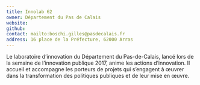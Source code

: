 ```yaml
---
title: Innolab 62
owner: Département du Pas de Calais
website:
github:
contact: mailto:boschi.gilles@pasdecalais.fr
address: 16 place de la Préfecture, 62000 Arras
---
```


Le laboratoire d’innovation du Département du Pas-de-Calais, lancé lors de la semaine de l’innovation publique 2017, anime les actions d’innovation. Il accueil et accompagne les porteurs de projets qui s’engagent à œuvrer dans la transformation des politiques publiques et de leur mise en œuvre.
